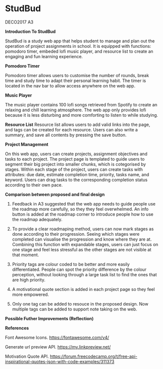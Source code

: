 # StudBud
DECO2017 A3

**Introduction To StudBud**

StudBud is a study web app that helps student to manage and plan out the operation of project assignments in school. It is equipped with functions: pomodoro timer, embeded lofi music player, and resource list to create an engaging and fun learning experience.

**Pomodoro Timer**

Pomodoro timer allows users to customise the number of rounds, break time and study time to adapt their personal learning habit. The timer is located in the nav bar to allow access anywhere on the web app.

**Music Player**

The music player contains 100 lofi songs retrieved from Spotify to create an relaxing and chill learning atmosphere. The web app only provides lofi because it is less disturbing and more comforting to listen to while studying.

**Resource List**
Resource list allows users to add valid links into the page, and tags can be created for each resource. Users can also write a summary, and save all contents by pressing the save button.

**Project Management**

On this web app, users can create projects, assignment objectives and tasks to each project. The project page is templated to guide users to segment their big project into smaller chunks, which is cotegorised by stages. Within each stage of the project, users can create tasks with attributes: due date, estimate completion time, priority, tasks name, and keyword. Users can drag tasks to the corresponding completion status according to their own pace.

**Comparison between proposed and final design**

1. Feedback in A3 suggested that the web app needs to guide people use the roadmap more carefully, so they they feel overwhelmed. An info button is added at the roadmap corner to introduce people how to use the roadmap adequately. 

2. To provide a clear roadmaping method, users can now mark stages as done according to their progression. Seeing which stages were completed can visualise the progression and know where they are at. Combining this function with expandable stages, users can just focus on one stage and feel less stressful as the other stages are not visible at that moment. 

2. Priority tags are colour coded to be better and more easily differentiated. People can spot the priority difference by the colour perception, without looking through a large task list to find the ones that are high priority. 

3. A motivational quote section is added in each project page so they feel more empowered. 

4. Only one tag can be added to resouce in the proposed design. Now multiple tags can be added to support note taking on the web.

**Possible Futher Improvements (Reflection)**



**References**

Font Awesome Icons. https://fontawesome.com/v4/

Generate url preview API. https://my.linkpreview.net/

Motivation Quote API. https://forum.freecodecamp.org/t/free-api-inspirational-quotes-json-with-code-examples/311373